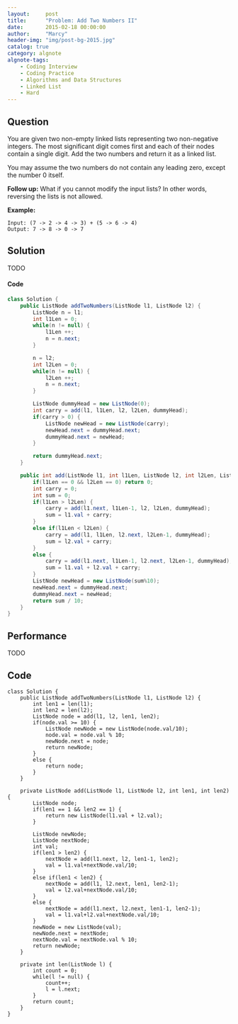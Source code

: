 ```yaml
---
layout:     post
title:      "Problem: Add Two Numbers II"
date:       2015-02-18 00:00:00
author:     "Marcy"
header-img: "img/post-bg-2015.jpg"
catalog: true
category: algnote
algnote-tags:
    - Coding Interview
    - Coding Practice
    - Algorithms and Data Structures
    - Linked List
    - Hard
---
```


## Question

You are given two non-empty linked lists representing two non-negative integers. The most significant digit comes first and each of their nodes contain a single digit. Add the two numbers and return it as a linked list.

You may assume the two numbers do not contain any leading zero, except the number 0 itself.

**Follow up:**
What if you cannot modify the input lists? In other words, reversing the lists is not allowed.

**Example:**
```
Input: (7 -> 2 -> 4 -> 3) + (5 -> 6 -> 4)
Output: 7 -> 8 -> 0 -> 7
```

## Solution
TODO

#### Code
```java
class Solution {
    public ListNode addTwoNumbers(ListNode l1, ListNode l2) {
        ListNode n = l1;
        int l1Len = 0;
        while(n != null) {
            l1Len ++;
            n = n.next;
        }

        n = l2;
        int l2Len = 0;
        while(n != null) {
            l2Len ++;
            n = n.next;
        }

        ListNode dummyHead = new ListNode(0);
        int carry = add(l1, l1Len, l2, l2Len, dummyHead);
        if(carry > 0) {
            ListNode newHead = new ListNode(carry);
            newHead.next = dummyHead.next;
            dummyHead.next = newHead;
        }

        return dummyHead.next;
    }

    public int add(ListNode l1, int l1Len, ListNode l2, int l2Len, ListNode dummyHead) {
        if(l1Len == 0 && l2Len == 0) return 0;
        int carry = 0;
        int sum = 0;
        if(l1Len > l2Len) {
            carry = add(l1.next, l1Len-1, l2, l2Len, dummyHead);
            sum = l1.val + carry;
        }
        else if(l1Len < l2Len) {
            carry = add(l1, l1Len, l2.next, l2Len-1, dummyHead);
            sum = l2.val + carry;
        }
        else {
            carry = add(l1.next, l1Len-1, l2.next, l2Len-1, dummyHead);
            sum = l1.val + l2.val + carry;
        }
        ListNode newHead = new ListNode(sum%10);
        newHead.next = dummyHead.next;
        dummyHead.next = newHead;
        return sum / 10;
    }
}
```

## Performance
TODO

## Code
```
class Solution {
    public ListNode addTwoNumbers(ListNode l1, ListNode l2) {
        int len1 = len(l1);
        int len2 = len(l2);
        ListNode node = add(l1, l2, len1, len2);
        if(node.val >= 10) {
            ListNode newNode = new ListNode(node.val/10);
            node.val = node.val % 10;
            newNode.next = node;
            return newNode;
        }
        else {
            return node;
        }
    }
    
    private ListNode add(ListNode l1, ListNode l2, int len1, int len2){
        ListNode node;
        if(len1 == 1 && len2 == 1) {
            return new ListNode(l1.val + l2.val);
        }
    
        ListNode newNode;
        ListNode nextNode;
        int val;
        if(len1 > len2) {
            nextNode = add(l1.next, l2, len1-1, len2);
            val = l1.val+nextNode.val/10;
        }
        else if(len1 < len2) {
            nextNode = add(l1, l2.next, len1, len2-1);
            val = l2.val+nextNode.val/10;
        }
        else {
            nextNode = add(l1.next, l2.next, len1-1, len2-1);
            val = l1.val+l2.val+nextNode.val/10;
        }
        newNode = new ListNode(val);
        newNode.next = nextNode; 
        nextNode.val = nextNode.val % 10;
        return newNode;
    }
    
    private int len(ListNode l) {
        int count = 0;
        while(l != null) {
            count++;
            l = l.next;
        }
        return count;
    }
}
```
